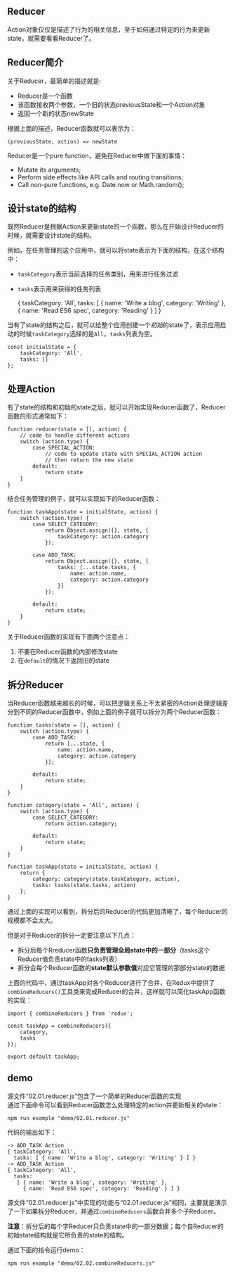 ﻿## Reducer

Action对象仅仅是描述了行为的相关信息，至于如何通过特定的行为来更新state，就需要看看Reducer了。

## Reducer简介

关于Reducer，最简单的描述就是:

- Reducer是一个函数
- 该函数接收两个参数，一个旧的状态previousState和一个Action对象
- 返回一个新的状态newState


根据上面的描述，Reducer函数就可以表示为：

    (previousState, action) => newState
    
    
Reducer是一个pure function，避免在Reducer中做下面的事情：

- Mutate its arguments;
- Perform side effects like API calls and routing transitions;
- Call non-pure functions, e.g. Date.now or Math.random();    
    
    
## 设计state的结构

既然Reducer是根据Action来更新state的一个函数，那么在开始设计Reducer的时候，就需要设计state的结构。

例如，在任务管理的这个应用中，就可以将state表示为下面的结构，在这个结构中：

- `taskCategory`表示当前选择的任务类别，用来进行任务过滤
- `tasks`表示用来获得的任务列表


    {
        taskCategory: 'All',
        tasks: [
            {
                name: 'Write a blog',
                category: 'Writing'
            },
            {
                name: 'Read ES6 spec',
                category: 'Reading'
            }
        ]
    }     
    

当有了state的结构之后，就可以给整个应用创建一个*初始*的state了，表示应用启动的时候`taskCategory`选择的是`All`，`tasks`列表为空。

    const initialState = {
        taskCategory: 'All',
        tasks: []
    };
    
    
## 处理Action

有了state的结构和初始的state之后，就可以开始实现Reducer函数了，Reducer函数的形式通常如下：

    function reducer(state = [], action) {
        // code to handle different actions
        switch (action.type) {
            case SPECIAL_ACTION:
                // code to update state with SPECIAL_ACTION action
                // then return the new state
            default:
                return state
        }
    }

结合任务管理的例子，就可以实现如下的Reducer函数：
    
    function taskApp(state = initialState, action) {
        switch (action.type) {
            case SELECT_CATEGORY:
                return Object.assign({}, state, {
                    taskCategory: action.category
                });
                
            case ADD_TASK:
                return Object.assign({}, state, {
                    tasks: [...state.tasks, {
                        name: action.name,
                        category: action.category
                    }]
                });
                
            default:
                return state;
        }
    }    
    
    
关于Reducer函数的实现有下面两个注意点：

1. 不要在Reducer函数的内部修改state
2. 在`default`的情况下返回旧的state


## 拆分Reducer

当Reducer函数越来越长的时候，可以把逻辑关系上不太紧密的Action处理逻辑差分到不同的Reducer函数中，例如上面的例子就可以拆分为两个Reducer函数：

    function tasks(state = [], action) {
        switch (action.type) {
            case ADD_TASK:
                return [...state, {
                    name: action.name,
                    category: action.category
                }];
                
            default:
                return state;
        }
    }    
    
    function category(state = 'All', action) {
        switch (action.type) {
            case SELECT_CATEGORY:
                return action.category;
                
            default:
                return state;
        }
    }       
    
    function taskApp(state = initialState, action) {
        return {
            category: category(state.taskCategory, action),
            tasks: tasks(state.tasks, action)
        };
    }

通过上面的实现可以看到，拆分后的Reducer的代码更加清晰了，每个Reducer的规模都不会太大。    
    
但是对于Reducer的拆分一定要注意以下几点：

- 拆分后每个Rreducer函数**只负责管理全局state中的一部分**（tasks这个Reducer值负责state中的tasks列表）
- 拆分会每个Reducer函数的**state默认参数值**对应它管理的那部分state的数据


上面的代码中，通过taskApp对各个Reducer进行了合并，在Redux中提供了`combineReducers()`工具类来完成Reducer的合并，这样就可以简化taskApp函数的实现：

    import { combineReducers } from 'redux';
    
    const taskApp = combineReducers({
        category,
        tasks
    });
    
    export default taskApp;
    

## demo    

源文件“02.01.reducer.js”包含了一个简单的Reducer函数的实现    
通过下面命令可以看到Reducer函数怎么处理特定的action并更新相关的state：

    npm run example "demo/02.01.reducer.js"    
    
代码的输出如下：

    -> ADD_TASK Action
    { taskCategory: 'All',
      tasks: [ { name: 'Write a blog', category: 'Writing' } ] }
    -> ADD_TASK Action
    { taskCategory: 'All',
      tasks:
       [ { name: 'Write a blog', category: 'Writing' },
         { name: 'Read ES6 spec', category: 'Reading' } ] }    
         
         
源文件“02.01.reducer.js”中实现的功能与“02.01.reducer.js”相同，主要就是演示了一下如果拆分Reducer，并通过`combineReducers`函数合并多个子Reducer。

**注意**：拆分后的每个字Reducer只负责state中的一部分数据；每个自Reducer的初始state结构就是它所负责的state的结构。

通过下面的指令运行demo：

    npm run example "demo/02.02.combineReducers.js"    
    
    
